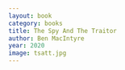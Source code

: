 ```yaml
---
layout: book
category: books
title: The Spy And The Traitor
author: Ben MacIntyre
year: 2020
image: tsatt.jpg
---
```

